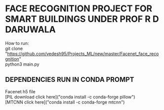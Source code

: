 # FACE RECOGNITION PROJECT FOR SMART BUILDINGS UNDER PROF R D DARUWALA  

How to run:  
git clone "https://github.com/vedesh95/Projects_ML/new/master/Facenet_face_recognition"  
python3 main.py  

## DEPENDENCIES RUN IN CONDA PROMPT  
Facenet h5 file  
[PIL download click here]("conda install -c conda-forge pillow")  
[MTCNN click here]("conda install -c conda-forge mtcnn")  

